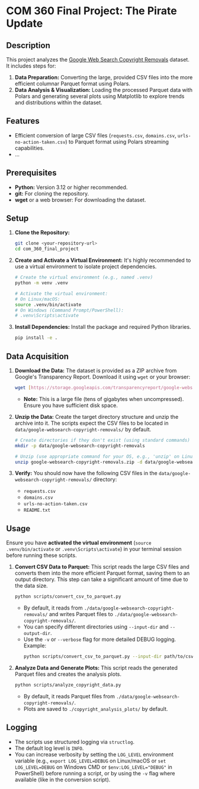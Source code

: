 # COM 360 Final Project: The Pirate Update

## Description

This project analyzes the [Google Web Search Copyright Removals](https://transparencyreport.google.com/copyright/overview) dataset. It includes steps for:

1.  **Data Preparation:** Converting the large, provided CSV files into the more efficient columnar Parquet format using Polars.
2.  **Data Analysis & Visualization:** Loading the processed Parquet data with Polars and generating several plots using Matplotlib to explore trends and distributions within the dataset.

## Features

* Efficient conversion of large CSV files (`requests.csv`, `domains.csv`, `urls-no-action-taken.csv`) to Parquet format using Polars streaming capabilities.
* ...

## Prerequisites

* **Python:** Version 3.12 or higher recommended.
* **git:** For cloning the repository.
* **wget** or a web browser: For downloading the dataset.

## Setup

1.  **Clone the Repository:**
    ```bash
    git clone <your-repository-url>
    cd com_360_final_project
    ```

2.  **Create and Activate a Virtual Environment:**
    It's highly recommended to use a virtual environment to isolate project dependencies.
    ```bash
    # Create the virtual environment (e.g., named .venv)
    python -m venv .venv

    # Activate the virtual environment:
    # On Linux/macOS:
    source .venv/bin/activate
    # On Windows (Command Prompt/PowerShell):
    # .venv\Scripts\activate
    ```

3.  **Install Dependencies:**
    Install the package and required Python libraries.
    ```bash
    pip install -e .
    ```

## Data Acquisition

1.  **Download the Data:** The dataset is provided as a ZIP archive from Google's Transparency Report. Download it using `wget` or your browser:
    ```bash
    wget [https://storage.googleapis.com/transparencyreport/google-websearch-copyright-removals.zip](https://storage.googleapis.com/transparencyreport/google-websearch-copyright-removals.zip)
    ```
    * **Note:** This is a large file (tens of gigabytes when uncompressed). Ensure you have sufficient disk space.

2.  **Unzip the Data:** Create the target directory structure and unzip the archive into it. The scripts expect the CSV files to be located in `data/google-websearch-copyright-removals/` by default.
    ```bash
    # Create directories if they don't exist (using standard commands)
    mkdir -p data/google-websearch-copyright-removals

    # Unzip (use appropriate command for your OS, e.g., 'unzip' on Linux/macOS)
    unzip google-websearch-copyright-removals.zip -d data/google-websearch-copyright-removals/
    ```

3.  **Verify:** You should now have the following CSV files in the `data/google-websearch-copyright-removals/` directory:
    * `requests.csv`
    * `domains.csv`
    * `urls-no-action-taken.csv`
    * `README.txt`

## Usage

Ensure you have **activated the virtual environment** (`source .venv/bin/activate` or `.venv\Scripts\activate`) in your terminal session before running these scripts.

1.  **Convert CSV Data to Parquet:**
    This script reads the large CSV files and converts them into the more efficient Parquet format, saving them to an output directory. This step can take a significant amount of time due to the data size.
    ```bash
    python scripts/convert_csv_to_parquet.py
    ```
    * By default, it reads from `./data/google-websearch-copyright-removals/` and writes Parquet files to `./data/google-websearch-copyright-removals/`.
    * You can specify different directories using `--input-dir` and `--output-dir`.
    * Use the `-v` or `--verbose` flag for more detailed DEBUG logging. Example:
        ```bash
        python scripts/convert_csv_to_parquet.py --input-dir path/to/csvs --output-dir path/to/parquet -v
        ```

2.  **Analyze Data and Generate Plots:**
    This script reads the generated Parquet files and creates the analysis plots.
    ```bash
    python scripts/analyze_copyright_data.py
    ```
    * By default, it reads Parquet files from `./data/google-websearch-copyright-removals/`.
    * Plots are saved to `./copyright_analysis_plots/` by default.

## Logging

* The scripts use structured logging via `structlog`.
* The default log level is `INFO`.
* You can increase verbosity by setting the `LOG_LEVEL` environment variable (e.g., `export LOG_LEVEL=DEBUG` on Linux/macOS or `set LOG_LEVEL=DEBUG` on Windows CMD or `$env:LOG_LEVEL="DEBUG"` in PowerShell) before running a script, or by using the `-v` flag where available (like in the conversion script).

